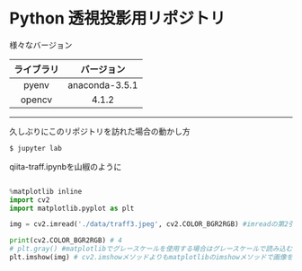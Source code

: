 # Python 透視投影用リポジトリ

様々なバージョン

|ライブラリ|バージョン|
|:---:|:---:|
|pyenv|anaconda-3.5.1|
|opencv|4.1.2|

---

久しぶりにこのリポジトリを訪れた場合の動かし方

```bash
$ jupyter lab
```

qiita-traff.ipynbを山椒のように

```python

%matplotlib inline
import cv2
import matplotlib.pyplot as plt

img = cv2.imread('./data/traff3.jpeg', cv2.COLOR_BGR2RGB) #imreadの第2引数に0を指定するとグレースケールで読み込み

print(cv2.COLOR_BGR2RGB) # 4
# plt.gray() #matplotlibでグレースケールを使用する場合はグレースケールで読み込むように指定
plt.imshow(img) # cv2.imshowメソッドよりもmatplotlibのimshowメソッドで画像を表示する方が良い。

```
